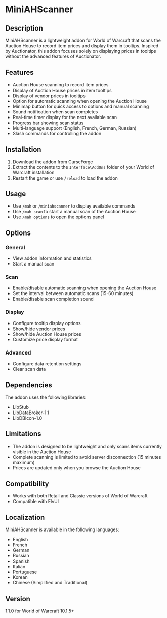 # MiniAHScanner

## Description
MiniAHScanner is a lightweight addon for World of Warcraft that scans the Auction House to record item prices and display them in tooltips. Inspired by Auctionator, this addon focuses solely on displaying prices in tooltips without the advanced features of Auctionator.

## Features
- Auction House scanning to record item prices
- Display of Auction House prices in item tooltips
- Display of vendor prices in tooltips
- Option for automatic scanning when opening the Auction House
- Minimap button for quick access to options and manual scanning
- Sound notification when scan completes
- Real-time timer display for the next available scan
- Progress bar showing scan status
- Multi-language support (English, French, German, Russian)
- Slash commands for controlling the addon

## Installation
1. Download the addon from CurseForge
2. Extract the contents to the `Interface\AddOns` folder of your World of Warcraft installation
3. Restart the game or use `/reload` to load the addon

## Usage
- Use `/mah` or `/miniahscanner` to display available commands
- Use `/mah scan` to start a manual scan of the Auction House
- Use `/mah options` to open the options panel

## Options
### General
- View addon information and statistics
- Start a manual scan

### Scan
- Enable/disable automatic scanning when opening the Auction House
- Set the interval between automatic scans (15-60 minutes)
- Enable/disable scan completion sound

### Display
- Configure tooltip display options
- Show/hide vendor prices
- Show/hide Auction House prices
- Customize price display format

### Advanced
- Configure data retention settings
- Clear scan data

## Dependencies
The addon uses the following libraries:
- LibStub
- LibDataBroker-1.1
- LibDBIcon-1.0

## Limitations
- The addon is designed to be lightweight and only scans items currently visible in the Auction House
- Complete scanning is limited to avoid server disconnection (15 minutes maximum)
- Prices are updated only when you browse the Auction House

## Compatibility
- Works with both Retail and Classic versions of World of Warcraft
- Compatible with ElvUI

## Localization
MiniAHScanner is available in the following languages:
- English
- French
- German
- Russian
- Spanish
- Italian
- Portuguese
- Korean
- Chinese (Simplified and Traditional)

## Version
1.1.0 for World of Warcraft 10.1.5+
